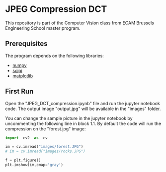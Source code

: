 # JPEG Compression DCT
This repository is part of the Computer Vision class from ECAM Brussels Engineering School master program.
## Prerequisites

The program depends on the following libraries:
- [numpy](https://numpy.org/install/)
- [scipi](https://pypi.org/project/matplotlib/)
- [matplotlib](https://pypi.org/project/scipy/)

## First Run
Open the "JPEG_DCT_compression.ipynb" file and run the jupyter notebook code. The output image "output.jpg" will be available in the "images" folder. 

You can change the sample picture in the jupyter notebook by uncommenting the following line in block 1.1. By default the code will run the compression on the "forest.jpg" image: 
```python
import  cv2  as  cv

im = cv.imread("images/forest.JPG")
# im = cv.imread("images/rocks.JPG")

f = plt.figure()
plt.imshow(im,cmap='gray')
```
